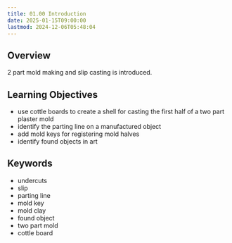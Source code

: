 ```yaml
---
title: 01.00 Introduction
date: 2025-01-15T09:00:00
lastmod: 2024-12-06T05:48:04
---
```


## Overview

2 part mold making and slip casting is introduced.

## Learning Objectives

- use cottle boards to create a shell for casting the first half of a two part plaster mold
- identify the parting line on a manufactured object
- add mold keys for registering mold halves
- identify found objects in art

## Keywords

- undercuts
- slip
- parting line
- mold key
- mold clay
- found object
- two part mold
- cottle board

